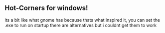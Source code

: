 ## Hot-Corners for windows!
its a bit like what gnome has because thats what inspired it, you can set the .exe to run on startup
there are alternatives but i couldnt get them to work
